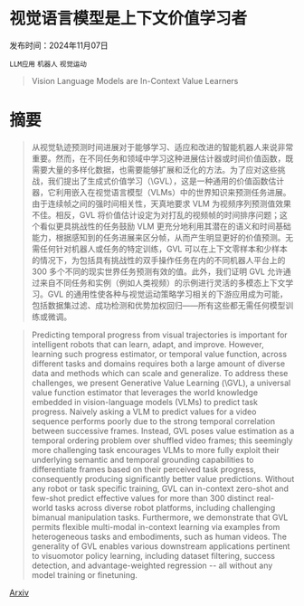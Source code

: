 # 视觉语言模型是上下文价值学习者

发布时间：2024年11月07日

`LLM应用` `机器人` `视觉运动`

> Vision Language Models are In-Context Value Learners

# 摘要

> 从视觉轨迹预测时间进展对于能够学习、适应和改进的智能机器人来说非常重要。然而，在不同任务和领域中学习这种进展估计器或时间价值函数，既需要大量的多样化数据，也需要能够扩展和泛化的方法。为了应对这些挑战，我们提出了生成式价值学习（\GVL），这是一种通用的价值函数估计器，它利用嵌入在视觉语言模型（VLMs）中的世界知识来预测任务进展。由于连续帧之间的强时间相关性，天真地要求 VLM 为视频序列预测值效果不佳。相反，GVL 将价值估计设定为对打乱的视频帧的时间排序问题；这个看似更具挑战性的任务鼓励 VLM 更充分地利用其潜在的语义和时间基础能力，根据感知到的任务进展来区分帧，从而产生明显更好的价值预测。无需任何针对机器人或任务的特定训练，GVL 可以在上下文零样本和少样本的情况下，为包括具有挑战性的双手操作任务在内的不同机器人平台上的 300 多个不同的现实世界任务预测有效的值。此外，我们证明 GVL 允许通过来自不同任务和实例（例如人类视频）的示例进行灵活的多模态上下文学习。GVL 的通用性使各种与视觉运动策略学习相关的下游应用成为可能，包括数据集过滤、成功检测和优势加权回归——所有这些都无需任何模型训练或微调。

> Predicting temporal progress from visual trajectories is important for intelligent robots that can learn, adapt, and improve. However, learning such progress estimator, or temporal value function, across different tasks and domains requires both a large amount of diverse data and methods which can scale and generalize. To address these challenges, we present Generative Value Learning (\GVL), a universal value function estimator that leverages the world knowledge embedded in vision-language models (VLMs) to predict task progress. Naively asking a VLM to predict values for a video sequence performs poorly due to the strong temporal correlation between successive frames. Instead, GVL poses value estimation as a temporal ordering problem over shuffled video frames; this seemingly more challenging task encourages VLMs to more fully exploit their underlying semantic and temporal grounding capabilities to differentiate frames based on their perceived task progress, consequently producing significantly better value predictions. Without any robot or task specific training, GVL can in-context zero-shot and few-shot predict effective values for more than 300 distinct real-world tasks across diverse robot platforms, including challenging bimanual manipulation tasks. Furthermore, we demonstrate that GVL permits flexible multi-modal in-context learning via examples from heterogeneous tasks and embodiments, such as human videos. The generality of GVL enables various downstream applications pertinent to visuomotor policy learning, including dataset filtering, success detection, and advantage-weighted regression -- all without any model training or finetuning.

[Arxiv](https://arxiv.org/abs/2411.04549)